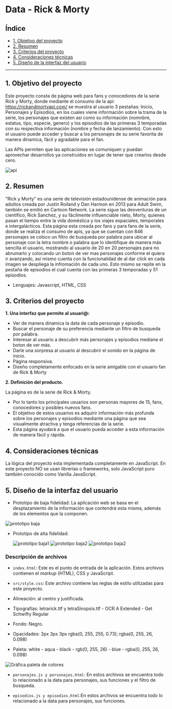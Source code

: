 
# Data - Rick & Morty

## Índice

* [1. Objetivo del proyecto](#1-objetivo-del-proyecto)
* [2. Resumen](#2-resumen)
* [3. Criterios del proyecto](#3-criterios-del-proyecto)
* [4. Consideraciones técnicas](#4-consideraciones-técnicas)
* [5. Diseño de la interfaz del usuario](#5-diseño-de-la-interfaz-del-usuario)

***

## 1. Objetivo del proyecto

Este proyecto consta de página web para fans y conocedores de la serie Rick y Morty, donde mediante el consumo de la api: https://rickandmortyapi.com/
se muestra al usuario 3 pestañas: Inicio, Personajes y Episodios, en los cuales viene información sobre la trama de la serie, los personajes que existen así como su información (nomnbre, estatus, tipo, especie, genero) y los episodios de las primeras 3 temporadas con su respectiva información (nombre y fecha de lanzamiento).
Con esto el usuario puede acceder y buscar a los personajes de su serie favorita de manera dinamica, fácil y agradable para el fan.

Las APIs permiten que las aplicaciones se comuniquen y puedan aprovechar desarrollos ya construidos en lugar de tener que crearlos desde cero. 

![api](<https://github.com/GenovevaCastro/DEV008-data-lovers/blob/feature/iniciodata/src/api.jpg?raw=true>)

## 2. Resumen

"Rick y Morty" es una serie de televisión estadounidense de animación para adultos creada por Justin Roiland y Dan Harmon en 2013 para Adult Swim, también se emitió en Cartoon Network. La serie sigue las desventuras de un científico, Rick Sanchez, y su fácilmente influenciable nieto, Morty, quienes pasan el tiempo entre la vida doméstica y los viajes espaciales, temporales e intergalácticos. 
Esta página esta creada por fans y para fans de la serie, donde se realiza el consumo de apis, ya que se cuentan con 846 personajes se coloco un filtro de busqueda por palabra para ubicar al personaje con la letra nombre o palabra que lo identifique de manera más sencilla el usuario, mostrando al usuario de 20 en 20 personajes para no abrumarlo y colocando un boton de ver mas personajes conforme el quiera ir avanzando, así mismo cuenta con la funcionalidad de al dar click en cada imagen se despliega la infromación de cada uno.
Esto mismo se repite en la pestaña de episodios el cual cuenta con las primeras 3 temporadas y 51 episodios.

* Lenguajes: Javascript, HTML, CSS

## 3. Criterios del proyecto

**1. Una interfaz que permite al usuari@:**

* Ver de manera dinamica la data de cada personaje y episodio.    
* Buscar el personaje de su preferencia mediante un filtro de busqueda por palabra.
* Interesar al usuario a descubrir más personajes y episodios mediane el boton de ver más. 
* Darle una sorpresa al usuario al descubrir el sonido en la página de inicio.
* Página responsiva.
* Diseño completamente enfocado en la serie amigable con el usuario fan de Rick & Morty

**2. Definición del producto.**  

La página es de la serie de Rick & Morty.  

* Por lo tanto los principales usuarios son personas mayores de 15, fans, conocedores y posibles nuevos fans.
* El objetivo de estos usuarios es adquirir información más profunda sobre los personajes y episodios mediante una página que sea visualmente atractiva y tenga referencias de la serie. 
* Esta página ayudará a que el usuario pueda acceder a esta información de manera fácil y rápida.

## 4. Consideraciones técnicas

La lógica del proyecto esta implementada completamente en JavaScript. 
En este proyecto NO se usan librerías o frameworks, solo JavaScript puro también conocido como Vanilla JavaScript.

## 5. Diseño de la interfaz del usuario

* Prototipo de baja fidelidad: La aplicación web se basa en el desplazamiento de la información que contendrá esta misma, además de los elementos que la componen.

![prototipo baja](<https://github.com/GenovevaCastro/DEV008-data-lovers/blob/feature/iniciodata/src/prototipobaja.jpeg?raw=true>)

* Prototipo de alta fidelidad:
  
  ![prototipo baja1](<https://github.com/GenovevaCastro/DEV008-data-lovers/blob/feature/iniciodata/src/1.jpg?raw=true>)
  ![prototipo baja2](<https://github.com/GenovevaCastro/DEV008-data-lovers/blob/feature/iniciodata/src/2.jpg?raw=true>)
  ![prototipo baja2](<https://github.com/GenovevaCastro/DEV008-data-lovers/blob/feature/iniciodata/src/3.jpg?raw=true>)

### Descripción de archivos

* `index.html`: Este es el punto de entrada de la aplicación. Estos archivos contienen el _markup_ (HTML), CSS y JavaScript.

* `src/style.css`: Este archivo contiene las reglas de estilo utilizadas para este proyecto.

 * Alineación: al centro y justificada.
 * Tipografías: letrarick.ttf y letraSinopsis.ttf - OCR A Extended  - Get Schwifty Regular
 * Fondo: Negro.
 * Opacidades: 3px 3px 3px rgba(0, 255, 255, 0.73);  rgba(0, 255, 26, 0.098)
 * Paleta:  white -  aqua - black - rgb(0, 255, 26) - blue - rgba(0, 255, 26, 0.098)


![Gráfica paleta de colores](<https://github.com/GenovevaCastro/DEV008-data-lovers/blob/feature/iniciodata/src/paleta%20colores.jpg?raw=true>)


* `personajes.js y personajes.html`: En estos archivos se encuentra todo lo relacionado a la data para personajes, sus funciones y el filtro de busqueda.

* `episodios.js y episodios.html`:En estos archivos se encuentra todo lo relacionado a la data para personajes, sus funciones.
